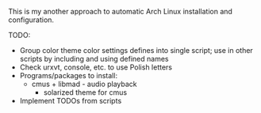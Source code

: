 This is my another approach to automatic Arch Linux installation and configuration.

TODO:
- Group color theme color settings defines into single script; use in other
    scripts by including and using defined names
- Check urxvt, console, etc. to use Polish letters
- Programs/packages to install:
    - cmus + libmad - audio playback
        - solarized theme for cmus
- Implement TODOs from scripts

